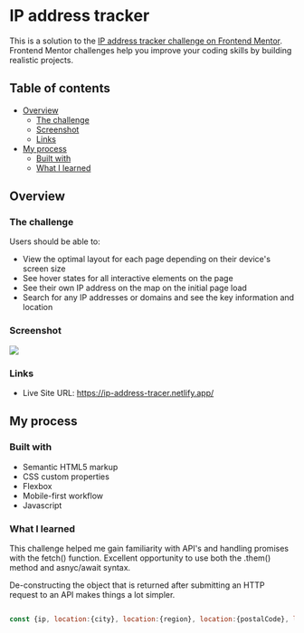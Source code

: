# IP address tracker

This is a solution to the [IP address tracker challenge on Frontend Mentor](https://www.frontendmentor.io/challenges/ip-address-tracker-I8-0yYAH0). Frontend Mentor challenges help you improve your coding skills by building realistic projects. 

## Table of contents

- [Overview](#overview)
  - [The challenge](#the-challenge)
  - [Screenshot](#screenshot)
  - [Links](#links)
- [My process](#my-process)
  - [Built with](#built-with)
  - [What I learned](#what-i-learned)

## Overview

### The challenge

Users should be able to:

- View the optimal layout for each page depending on their device's screen size
- See hover states for all interactive elements on the page
- See their own IP address on the map on the initial page load
- Search for any IP addresses or domains and see the key information and location

### Screenshot

![](./images/project-sc.png)

### Links

- Live Site URL: https://ip-address-tracer.netlify.app/

## My process

### Built with

- Semantic HTML5 markup
- CSS custom properties
- Flexbox
- Mobile-first workflow
- Javascript

### What I learned

This challenge helped me gain familiarity with API's and handling promises with the fetch() function. Excellent opportunity to use both the .them() method and asnyc/await syntax.

De-constructing the object that is returned after submitting an HTTP request to an API makes things a lot simpler.

```js

const {ip, location:{city}, location:{region}, location:{postalCode}, location:{country}, location:{timezone}, isp, location:{lat}, location:{lng}} = responseObj

```
